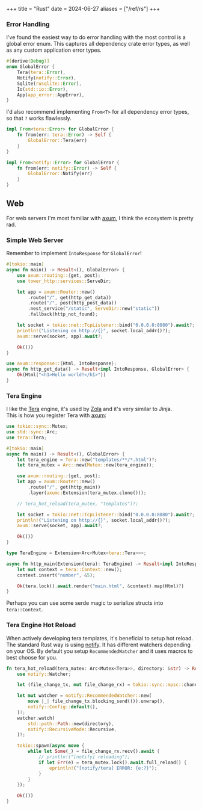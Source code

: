 +++
title = "Rust"
date = 2024-06-27
aliases = ["/ref/rs"]
+++

### Error Handling

I've found the easiest way to do error handling with the most control is a
global error enum. This captures all dependency crate error types, as well as
any custom application error types.

```rust
#[derive(Debug)]
enum GlobalError {
    Tera(tera::Error),
    Notify(notify::Error),
    Sqlite(rusqlite::Error),
    Io(std::io::Error),
    App(app_error::AppError),
}
```

I'd also recommend implementing `From<T>` for all dependency error types,
so that `?` works flawlessly.

```rust
impl From<tera::Error> for GlobalError {
    fn from(err: tera::Error) -> Self {
        GlobalError::Tera(err)
    }
}

impl From<notify::Error> for GlobalError {
    fn from(err: notify::Error) -> Self {
        GlobalError::Notify(err)
    }
}
```

## Web

For web servers I'm most familiar with [axum][1], I think the ecosystem is pretty rad.

### Simple Web Server

Remember to implement `IntoResponse` for `GlobalError`!

```rust
#[tokio::main]
async fn main() -> Result<(), GlobalError> {
    use axum::routing::{get, post};
    use tower_http::services::ServeDir;

    let app = axum::Router::new()
        .route("/", get(http_get_data))
        .route("/", post(http_post_data))
        .nest_service("/static", ServeDir::new("static"))
        .fallback(http_not_found);

    let socket = tokio::net::TcpListener::bind("0.0.0.0:8080").await?;
    println!("Listening on http://{}", socket.local_addr()?);
    axum::serve(socket, app).await?;

    Ok(())
}

use axum::response::{Html, IntoResponse};
async fn http_get_data() -> Result<impl IntoResponse, GlobalError> {
    Ok(Html("<h1>Hello world!</h1>"))
}
```

### Tera Engine

I like the [Tera][2] engine, it's used by [Zola][3] and it's very similar to
Jinja.  
This is how you register Tera with [axum][1]:

```rust
use tokio::sync::Mutex;
use std::sync::Arc;
use tera::Tera;

#[tokio::main]
async fn main() -> Result<(), GlobalError> {
    let tera_engine = Tera::new("templates/**/*.html")?;
    let tera_mutex = Arc::new(Mutex::new(tera_engine));

    use axum::routing::{get, post};
    let app = axum::Router::new()
        .route("/", get(http_main))
        .layer(axum::Extension(tera_mutex.clone()));

    // tera_hot_reload(tera_mutex, "templates")?;

    let socket = tokio::net::TcpListener::bind("0.0.0.0:8080").await?;
    println!("Listening on http://{}", socket.local_addr()?);
    axum::serve(socket, app).await?;

    Ok(())
}

type TeraEngine = Extension<Arc<Mutex<tera::Tera>>>;

async fn http_main(Extension(tera): TeraEngine) -> Result<impl IntoResponse, GlobalError> {
    let mut context = tera::Context::new();
    context.insert("number", &5);

    Ok(tera.lock().await.render("main.html", &context).map(Html)?)
}
```

Perhaps you can use some serde magic to serialize structs into `tera::Context`.

### Tera Engine Hot Reload

When actively developing tera templates, it's beneficial to setup hot reload.
The standard Rust way is using [notify][4]. It has different watchers depending
on your OS. By default you setup `RecommendedWatcher` and it uses macros to best
choose for you.

```rust
fn tera_hot_reload(tera_mutex: Arc<Mutex<Tera>>, directory: &str) -> Result<(), GlobalError> {
    use notify::Watcher;

    let (file_change_tx, mut file_change_rx) = tokio::sync::mpsc::channel(16);

    let mut watcher = notify::RecommendedWatcher::new(
        move |_| file_change_tx.blocking_send(()).unwrap(),
        notify::Config::default(),
    )?;
    watcher.watch(
        std::path::Path::new(directory),
        notify::RecursiveMode::Recursive,
    )?;

    tokio::spawn(async move {
        while let Some(_) = file_change_rx.recv().await {
            // println!("[notify] reloading");
            if let Err(e) = tera_mutex.lock().await.full_reload() {
                eprintln!("[notify/tera] ERROR: {e:?}");
            }
        }
    });

    Ok(())
}
```


[1]: https://docs.rs/axum/latest/axum/
[2]: https://keats.github.io/tera/
[3]: https://www.getzola.org/documentation/getting-started/overview/
[4]: https://docs.rs/notify/latest/notify/

